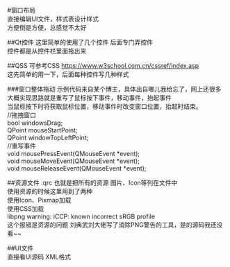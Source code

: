 #窗口布局  
直接编辑UI文件，样式表设计样式  
方便倒是方便，总感觉不太好  

##Qt控件
这里简单的使用了几个控件 后面专门弄控件  
控件都是从控件栏里面拖出来  

##QSS
可参考CSS https://www.w3school.com.cn/cssref/index.asp  
这先简单的用一下，后面每种控件写几种样式  

###窗口整体拖动
示例代码来自某个博主，具体出自哪儿我给忘了，网上还很多  
大概实现思路就是重写了鼠标按下事件，移动事件，抬起事件  
当鼠标按下时将获取鼠标位置，移动事件时改变窗口位置，抬起时结束。  
//拖拽窗口  
bool        windowsDrag;  
QPoint      mouseStartPoint;  
QPoint      windowTopLeftPoint;  
//重写事件  
void mousePressEvent(QMouseEvent *event);  
void mouseMoveEvent(QMouseEvent *event);  
void mouseReleaseEvent(QMouseEvent *event);  

##资源文件 .qrc
也就是把所有的资源 图片、Icon等列在文件中  
使用资源的时候这里用到了两种  
使用Icon、Pixmap加载  
使用CSS加载  
libpng warning: iCCP: known incorrect sRGB profile  
这个报错是资源的问题 刘典武刘大佬写了消除PNG警告的工具，是的源码我还没看~~  

##UI文件  
直接看UI源码 XML格式  